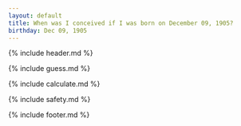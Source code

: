 ```yaml
---
layout: default
title: When was I conceived if I was born on December 09, 1905?
birthday: Dec 09, 1905
---
```


{% include header.md %}

{% include guess.md %}

{% include calculate.md %}

{% include safety.md %}

{% include footer.md %}



